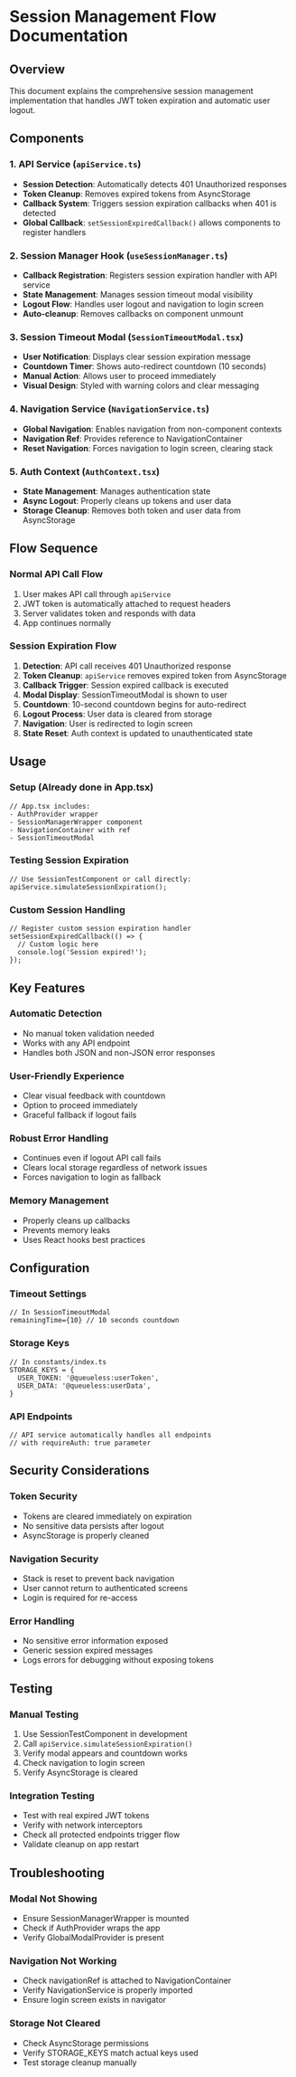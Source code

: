 # Session Management Flow Documentation

## Overview
This document explains the comprehensive session management implementation that handles JWT token expiration and automatic user logout.

## Components

### 1. API Service (`apiService.ts`)
- **Session Detection**: Automatically detects 401 Unauthorized responses
- **Token Cleanup**: Removes expired tokens from AsyncStorage
- **Callback System**: Triggers session expiration callbacks when 401 is detected
- **Global Callback**: `setSessionExpiredCallback()` allows components to register handlers

### 2. Session Manager Hook (`useSessionManager.ts`)
- **Callback Registration**: Registers session expiration handler with API service
- **State Management**: Manages session timeout modal visibility
- **Logout Flow**: Handles user logout and navigation to login screen
- **Auto-cleanup**: Removes callbacks on component unmount

### 3. Session Timeout Modal (`SessionTimeoutModal.tsx`)
- **User Notification**: Displays clear session expiration message
- **Countdown Timer**: Shows auto-redirect countdown (10 seconds)
- **Manual Action**: Allows user to proceed immediately
- **Visual Design**: Styled with warning colors and clear messaging

### 4. Navigation Service (`NavigationService.ts`)
- **Global Navigation**: Enables navigation from non-component contexts
- **Navigation Ref**: Provides reference to NavigationContainer
- **Reset Navigation**: Forces navigation to login screen, clearing stack

### 5. Auth Context (`AuthContext.tsx`)
- **State Management**: Manages authentication state
- **Async Logout**: Properly cleans up tokens and user data
- **Storage Cleanup**: Removes both token and user data from AsyncStorage

## Flow Sequence

### Normal API Call Flow
1. User makes API call through `apiService`
2. JWT token is automatically attached to request headers
3. Server validates token and responds with data
4. App continues normally

### Session Expiration Flow
1. **Detection**: API call receives 401 Unauthorized response
2. **Token Cleanup**: `apiService` removes expired token from AsyncStorage
3. **Callback Trigger**: Session expired callback is executed
4. **Modal Display**: SessionTimeoutModal is shown to user
5. **Countdown**: 10-second countdown begins for auto-redirect
6. **Logout Process**: User data is cleared from storage
7. **Navigation**: User is redirected to login screen
8. **State Reset**: Auth context is updated to unauthenticated state

## Usage

### Setup (Already done in App.tsx)
```tsx
// App.tsx includes:
- AuthProvider wrapper
- SessionManagerWrapper component
- NavigationContainer with ref
- SessionTimeoutModal
```

### Testing Session Expiration
```tsx
// Use SessionTestComponent or call directly:
apiService.simulateSessionExpiration();
```

### Custom Session Handling
```tsx
// Register custom session expiration handler
setSessionExpiredCallback(() => {
  // Custom logic here
  console.log('Session expired!');
});
```

## Key Features

### Automatic Detection
- No manual token validation needed
- Works with any API endpoint
- Handles both JSON and non-JSON error responses

### User-Friendly Experience
- Clear visual feedback with countdown
- Option to proceed immediately
- Graceful fallback if logout fails

### Robust Error Handling
- Continues even if logout API call fails
- Clears local storage regardless of network issues
- Forces navigation to login as fallback

### Memory Management
- Properly cleans up callbacks
- Prevents memory leaks
- Uses React hooks best practices

## Configuration

### Timeout Settings
```tsx
// In SessionTimeoutModal
remainingTime={10} // 10 seconds countdown
```

### Storage Keys
```tsx
// In constants/index.ts
STORAGE_KEYS = {
  USER_TOKEN: '@queueless:userToken',
  USER_DATA: '@queueless:userData',
}
```

### API Endpoints
```tsx
// API service automatically handles all endpoints
// with requireAuth: true parameter
```

## Security Considerations

### Token Security
- Tokens are cleared immediately on expiration
- No sensitive data persists after logout
- AsyncStorage is properly cleaned

### Navigation Security
- Stack is reset to prevent back navigation
- User cannot return to authenticated screens
- Login is required for re-access

### Error Handling
- No sensitive error information exposed
- Generic session expired messages
- Logs errors for debugging without exposing tokens

## Testing

### Manual Testing
1. Use SessionTestComponent in development
2. Call `apiService.simulateSessionExpiration()`
3. Verify modal appears and countdown works
4. Check navigation to login screen
5. Verify AsyncStorage is cleared

### Integration Testing
- Test with real expired JWT tokens
- Verify with network interceptors
- Check all protected endpoints trigger flow
- Validate cleanup on app restart

## Troubleshooting

### Modal Not Showing
- Ensure SessionManagerWrapper is mounted
- Check if AuthProvider wraps the app
- Verify GlobalModalProvider is present

### Navigation Not Working
- Check navigationRef is attached to NavigationContainer
- Verify NavigationService is properly imported
- Ensure login screen exists in navigator

### Storage Not Cleared
- Check AsyncStorage permissions
- Verify STORAGE_KEYS match actual keys used
- Test storage cleanup manually
